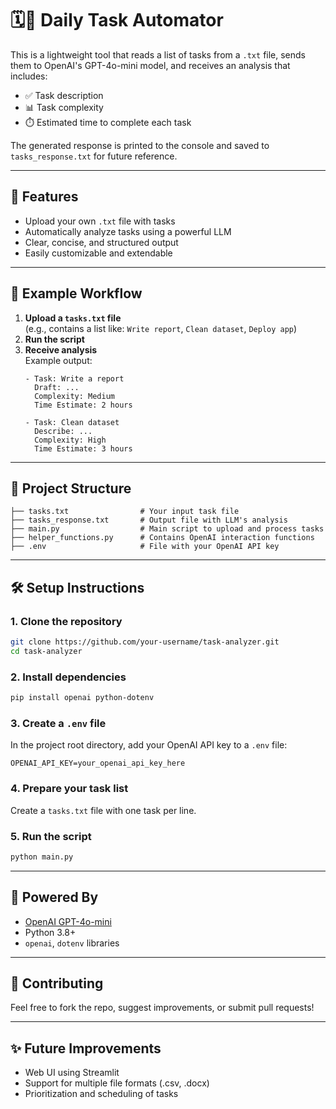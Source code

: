 # 🗓️🤖 Daily Task Automator

This is a lightweight tool that reads a list of tasks from a `.txt` file, sends them to OpenAI's GPT-4o-mini model, and receives an analysis that includes:

- ✅ Task description  
- 📊 Task complexity  
- ⏱️ Estimated time to complete each task  

The generated response is printed to the console and saved to `tasks_response.txt` for future reference.

---

## 🚀 Features

- Upload your own `.txt` file with tasks
- Automatically analyze tasks using a powerful LLM
- Clear, concise, and structured output
- Easily customizable and extendable

---

## 🧩 Example Workflow

1. **Upload a `tasks.txt` file**  
   (e.g., contains a list like: `Write report`, `Clean dataset`, `Deploy app`)
2. **Run the script**
3. **Receive analysis**  
   Example output:
   ```
   - Task: Write a report
     Draft: ...
     Complexity: Medium
     Time Estimate: 2 hours

   - Task: Clean dataset
     Describe: ...
     Complexity: High
     Time Estimate: 3 hours
   ```

---

## 📁 Project Structure

```
├── tasks.txt                # Your input task file
├── tasks_response.txt       # Output file with LLM's analysis
├── main.py                  # Main script to upload and process tasks
├── helper_functions.py      # Contains OpenAI interaction functions
├── .env                     # File with your OpenAI API key
```

---

## 🛠️ Setup Instructions

### 1. Clone the repository

```bash
git clone https://github.com/your-username/task-analyzer.git
cd task-analyzer
```

### 2. Install dependencies

```bash
pip install openai python-dotenv
```

### 3. Create a `.env` file

In the project root directory, add your OpenAI API key to a `.env` file:

```
OPENAI_API_KEY=your_openai_api_key_here
```

### 4. Prepare your task list

Create a `tasks.txt` file with one task per line.

### 5. Run the script

```bash
python main.py
```

---

## 🧠 Powered By

- [OpenAI GPT-4o-mini](https://platform.openai.com/)
- Python 3.8+
- `openai`, `dotenv` libraries

---

## 🙌 Contributing

Feel free to fork the repo, suggest improvements, or submit pull requests!

---

## ✨ Future Improvements

- Web UI using Streamlit  
- Support for multiple file formats (.csv, .docx)  
- Prioritization and scheduling of tasks  
